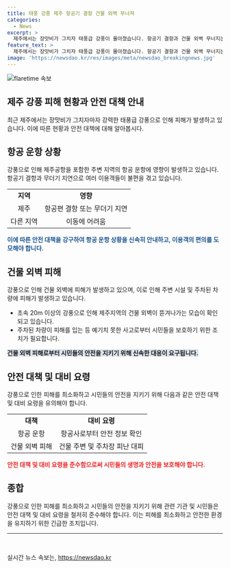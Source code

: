 ```yaml
---
title: 태풍 강풍 제주 항공기 결항 건물 외벽 무너져
categories:
  - News
excerpt: >
  제주에서는 장맛비가 그치자 태풍급 강풍이 몰아쳤습니다. 항공기 결항과 건물 외벽 무너지는 등 피해 발생했고, 제주공항을 중심으로 항공 운행에 영향을 미쳤습니다. 이로 인해 항공편이 결항되거나 무더기 지연되는 상황에서 항공기 이용객들이 당황했고, 외벽이 날아가는 등의 강풍 피해도 발생하였습니다. YTN 고재형입니다.
feature_text: >
  제주에서는 장맛비가 그치자 태풍급 강풍이 몰아쳤습니다. 항공기 결항과 건물 외벽 무너지는 등 피해 발생했고, 제주공항을 중심으로 항공 운행에 영향을 미쳤습니다. 이로 인해 항공편이 결항되거나 무더기 지연되는 상황에서 항공기 이용객들이 당황했고, 외벽이 날아가는 등의 강풍 피해도 발생하였습니다. YTN 고재형입니다.
image: 'https://newsdao.kr/res/images/meta/newsdao_breakingnews.jpg'
---
```


<p><img src="https://newsdao.kr/res/images/meta/newsdao_breakingnews.jpg" alt="flaretime 속보" /></p>

<h2 data-ke-size="size26">제주 강풍 피해 현황과 안전 대책 안내</h2>

<p data-ke-size="size16">최근 제주에서는 장맛비가 그치자마자 강력한 태풍급 강풍으로 인해 피해가 발생하고 있습니다. 이에 따른 현황과 안전 대책에 대해 알아봅시다.</p>

<h2 data-ke-size="size24">항공 운항 상황</h2>

<p data-ke-size="size16">강풍으로 인해 제주공항을 포함한 주변 지역의 항공 운항에 영향이 발생하고 있습니다. 항공기 결항과 무더기 지연으로 여러 이용객들이 불편을 겪고 있습니다.</p>

<table>
    <tr>
        <td style="text-align: center; height: 17px;"><b>지역</b></td>
        <td style="text-align: center; height: 17px;"><b>영향</b></td>
    </tr>
    <tr>
        <td style="text-align: center; height: 17px;">제주</td>
        <td style="text-align: center; height: 17px;">항공편 결항 또는 무더기 지연</td>
    </tr>
    <tr>
        <td style="text-align: center; height: 17px;">다른 지역</td>
        <td style="text-align: center; height: 17px;">이동에 어려움</td>
    </tr>
</table>

<p><b><span style="color: #1a5490;">이에 따른 안전 대책을 강구하여 항공 운항 상황을 신속히 안내하고, 이용객의 편의를 도모해야 합니다.</span></b></p>

<h2 data-ke-size="size24">건물 외벽 피해</h2>

<p data-ke-size="size16">강풍으로 인해 건물 외벽에 피해가 발생하고 있으며, 이로 인해 주변 시설 및 주차된 차량에 피해가 발생하고 있습니다.</p>

<ul>
    <li>초속 20m 이상의 강풍으로 인해 제주지역의 건물 외벽이 뜯겨나가는 모습이 확인되고 있습니다.</li>
    <li>주차된 차량이 피해를 입는 등 예기치 못한 사고로부터 시민들을 보호하기 위한 조치가 필요합니다.</li>
</ul>

<p><b><span style="background-color: #21538527;">건물 외벽 피해로부터 시민들의 안전을 지키기 위해 신속한 대응이 요구됩니다.</span></b></p>

<h2 data-ke-size="size24">안전 대책 및 대비 요령</h2>

<p data-ke-size="size16">강풍으로 인한 피해를 최소화하고 시민들의 안전을 지키기 위해 다음과 같은 안전 대책 및 대비 요령을 유의해야 합니다.</p>

<table>
    <tr>
        <td style="text-align: center; height: 17px;"><b>대책</b></td>
        <td style="text-align: center; height: 17px;"><b>대비 요령</b></td>
    </tr>
    <tr>
        <td style="text-align: center; height: 17px;">항공 운항</td>
        <td style="text-align: center; height: 17px;">항공사로부터 안전 정보 확인</td>
    </tr>
    <tr>
        <td style="text-align: center; height: 17px;">건물 외벽 피해</td>
        <td style="text-align: center; height: 17px;">건물 주변 및 주차장 피난 대피</td>
    </tr>
</table>

<p><b><span style="color: #ee2323;">안전 대책 및 대비 요령을 준수함으로써 시민들의 생명과 안전을 보호해야 합니다.</span></b></p>

<h2 data-ke-size="size24">종합</h2>

<p data-ke-size="size16">강풍으로 인한 피해를 최소화하고 시민들의 안전을 지키기 위해 관련 기관 및 시민들은 안전 대책 및 대비 요령을 철저히 준수해야 합니다. 이는 피해를 최소화하고 안전한 환경을 유지하기 위한 긴급한 조치입니다.</p>

<hr>

<p data-ke-size="size16">&nbsp;</p>
실시간 뉴스 속보는, <a href="https://newsdao.kr" rel="dofollow">https://newsdao.kr</a>


